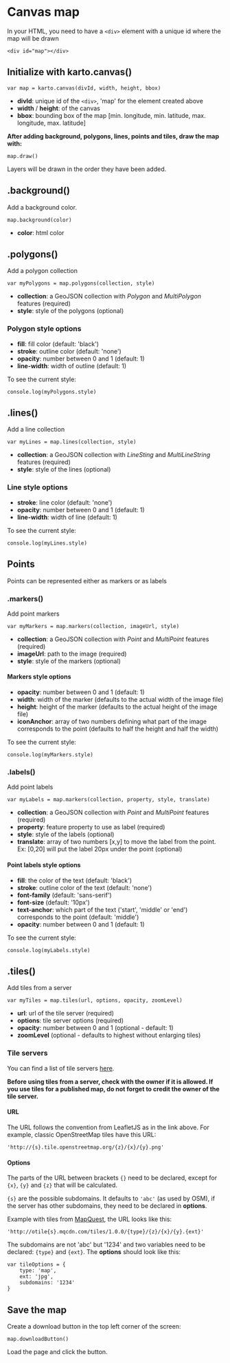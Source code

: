 # Canvas map

In your HTML, you need to have a ```<div>``` element with a unique id where the map will be drawn

```
<div id="map"></div>
```

## Initialize with karto.canvas()

```
var map = karto.canvas(divId, width, height, bbox)
```

- **divId**: unique id of the ```<div>```, 'map' for the element created above
- **width** / **height**: of the canvas
- **bbox**: bounding box of the map [min. longitude, min. latitude, max. longitude, max. latitude]

**After adding background, polygons, lines, points and tiles, draw the map with:**

```
map.draw()
```

Layers will be drawn in the order they have been added.

## .background()

Add a background color.

```
map.background(color)
```

- **color**: html color

## .polygons()

Add a polygon collection

```
var myPolygons = map.polygons(collection, style)
```

- **collection**: a GeoJSON collection with *Polygon* and *MultiPolygon* features (required)
- **style**: style of the polygons (optional)

### Polygon style options

- **fill**: fill color (default: 'black')
- **stroke**: outline color (default: 'none')
- **opacity**: number between 0 and 1 (default: 1)
- **line-width**: width of outline (default: 1)

To see the current style:

```
console.log(myPolygons.style)
```

## .lines()

Add a line collection

```
var myLines = map.lines(collection, style)
```

- **collection**: a GeoJSON collection with *LineSting* and *MultiLineString* features (required)
- **style**: style of the lines (optional)

### Line style options

- **stroke**: line color (default: 'none')
- **opacity**: number between 0 and 1 (default: 1)
- **line-width**: width of line (default: 1)

To see the current style:

```
console.log(myLines.style)
```

## Points

Points can be represented either as markers or as labels

### .markers()

Add point markers

```
var myMarkers = map.markers(collection, imageUrl, style)
```

- **collection**: a GeoJSON collection with *Point* and *MultiPoint* features (required)
- **imageUrl**: path to the image (required)
- **style**: style of the markers (optional)

#### Markers style options

- **opacity**: number between 0 and 1 (default: 1)
- **width**: width of the marker (defaults to the actual width of the image file)
- **height**: height of the marker (defaults to the actual height of the image file)
- **iconAnchor**: array of two numbers defining what part of the image corresponds to the point (defaults to half the height and half the width)

To see the current style:

```
console.log(myMarkers.style)
```

### .labels()

Add point labels

```
var myLabels = map.markers(collection, property, style, translate)
```

- **collection**: a GeoJSON collection with *Point* and *MultiPoint* features (required)
- **property**: feature property to use as label (required)
- **style**: style of the labels (optional)
- **translate**: array of two numbers [x,y] to move the label from the point. Ex: [0,20] will put the label 20px under the point (optional)

#### Point labels style options

- **fill**: the color of the text (default: 'black')
- **stroke**: outline color of the text (default: 'none')
- **font-family** (default: 'sans-serif')
- **font-size** (default: '10px') 
- **text-anchor**: which part of the text ('start', 'middle' or 'end') corresponds to the point (default: 'middle')
- **opacity**:  number between 0 and 1 (default: 1)

To see the current style:

```
console.log(myLabels.style)
```

## .tiles()

Add tiles from a server

```
var myTiles = map.tiles(url, options, opacity, zoomLevel)
```

- **url**: url of the tile server (required)
- **options**: tile server options (required)
- **opacity**: number between 0 and 1 (optional - default: 1)
- **zoomLevel** (optional - defaults to highest without enlarging tiles)

### Tile servers

You can find a list of tile servers [here](https://leaflet-extras.github.io/leaflet-providers/preview/).

**Before using tiles from a server, check with the owner if it is allowed. If you use tiles for a published map, do not forget to credit the owner of the tile server.**

#### URL

The URL follows the convention from LeafletJS as in the link above. For example, classic OpenStreetMap tiles have this URL:

```
'http://{s}.tile.openstreetmap.org/{z}/{x}/{y}.png'
```

#### Options

The parts of the URL between brackets ```{}``` need to be declared, except for ```{x}```, ```{y}``` and ```{z}``` that will be calculated.

```{s}``` are the possible subdomains. It defaults to ```'abc'``` (as used by OSM), if the server has other subdomains, they need to be declared in **options**.

Example with tiles from [MapQuest](http://www.mapquest.com/), the URL looks like this:

```
'http://otile{s}.mqcdn.com/tiles/1.0.0/{type}/{z}/{x}/{y}.{ext}'
```

The subdomains are not 'abc' but '1234' and two variables need to be declared: ```{type}``` and ```{ext}```. The **options** should look like this:

```
var tileOptions = {
	type: 'map',
	ext: 'jpg',
	subdomains: '1234'
}
```

## Save the map

Create a download button in the top left corner of the screen:

```
map.downloadButton()
```

Load the page and click the button.
```
